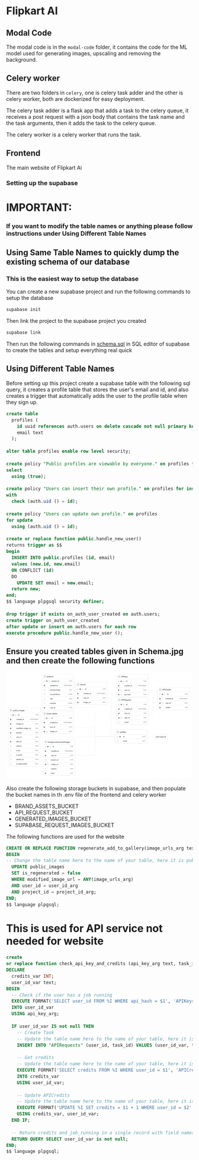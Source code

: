 # Flipkart AI

## Modal Code
The modal code is in the `modal-code` folder, it contains the code for the ML model used for generating images, upscaling and removing the background.

## Celery worker
There are two folders in `celery`, one is celery task adder and the other is celery worker, both are dockerized for easy deployment.

The celery task adder is a flask app that adds a task to the celery queue, it receives a post request with a json body that contains the task name and the task arguments, then it adds the task to the celery queue.

The celery worker is a celery worker that runs the task.

## Frontend
The main website of Flipkart Ai

### Setting up the supabase
# IMPORTANT:
### If you want to modify the table names or anything please follow instructions under Using Different Table Names

## Using Same Table Names to quickly dump the existing schema of our database
### This is the easiest way to setup the database
You can create a new supabase project and run the following commands to setup the database
```bash
supabase init
```

Then link the project to the supabase project you created

```bash
supabase link
```

Then run the following commands in [schema.sql](schema.sql) in SQL editor of supabase to create the tables and setup everything real quick

## Using Different Table Names
Before setting up this project create a supabase table with the following sql query, it creates a profile table that stores the user's email and id, and also creates a trigger that automatically adds the user to the profile table when they sign up.

```sql
create table
  profiles (
    id uuid references auth.users on delete cascade not null primary key,
    email text
  );

alter table profiles enable row level security;

create policy "Public profiles are viewable by everyone." on profiles for
select
  using (true);

create policy "Users can insert their own profile." on profiles for insert
with
  check (auth.uid () = id);

create policy "Users can update own profile." on profiles
for update
  using (auth.uid () = id);

create or replace function public.handle_new_user() 
returns trigger as $$
begin
  INSERT INTO public.profiles (id, email)
  values (new.id, new.email)
  ON CONFLICT (id) 
  DO 
    UPDATE SET email = new.email;
  return new;
end;
$$ language plpgsql security definer;

drop trigger if exists on_auth_user_created on auth.users;
create trigger on_auth_user_created
after update or insert on auth.users for each row
execute procedure public.handle_new_user ();
```

## Ensure you created tables given in Schema.jpg and then create the following functions
![Schema](Schema.jpg)

Also create the following storage buckets in supabase, and then populate the bucket names in th .env file of the frontend and celery worker
 - BRAND_ASSETS_BUCKET
 - API_REQUEST_BUCKET
 - GENERATED_IMAGES_BUCKET
 - SUPABASE_REQUEST_IMAGES_BUCKET

The following functions are used for the website

```sql
CREATE OR REPLACE FUNCTION regenerate_add_to_gallery(image_urls_arg text[], user_id_arg uuid, project_id_arg uuid) returns void as $$
BEGIN
-- Change the table name here to the name of your table, here it is public_images
  UPDATE public_images
  SET is_regenerated = false
  WHERE modified_image_url = ANY(image_urls_arg)
  AND user_id = user_id_arg
  AND project_id = project_id_arg;
END;
$$ language plpgsql;
```

# This is used for API service not needed for website
```sql
create
or replace function check_api_key_and_credits (api_key_arg text, task_id_arg text) returns table (should_process boolean) as $$
DECLARE
  credits_var INT;
  user_id_var text;
BEGIN
  -- Check if the user has a job running
  EXECUTE FORMAT('SELECT user_id FROM %I WHERE api_hash = $1', 'APIKeys')
  INTO user_id_var
  USING api_key_arg;

  IF user_id_var IS not null THEN
    -- Create Task
    -- Update the table name here to the name of your table, here it is APIRequests
    INSERT INTO "APIRequests" (user_id, task_id) VALUES (user_id_var, task_id_arg);

    -- Get credits
    -- Update the table name here to the name of your table, here it is APICredits
    EXECUTE FORMAT('SELECT credits FROM %I WHERE user_id = $1', 'APICredits')
    INTO credits_var
    USING user_id_var;

    -- Update APICredits
    -- Update the table name here to the name of your table, here it is APICredits
    EXECUTE FORMAT('UPDATE %I SET credits = $1 + 1 WHERE user_id = $2', 'APICredits')
    USING credits_var, user_id_var;
  END IF;

  -- Return credits and job_running in a single record with field names
  RETURN QUERY SELECT user_id_var is not null;
END;
$$ language plpgsql;
```